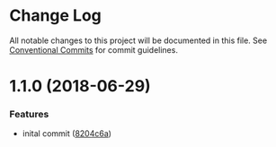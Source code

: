 # Change Log

All notable changes to this project will be documented in this file.
See [Conventional Commits](https://conventionalcommits.org) for commit guidelines.

<a name="1.1.0"></a>
# 1.1.0 (2018-06-29)


### Features

* inital commit ([8204c6a](https://github.com/skyeckstrom/flagship/commit/8204c6a))
